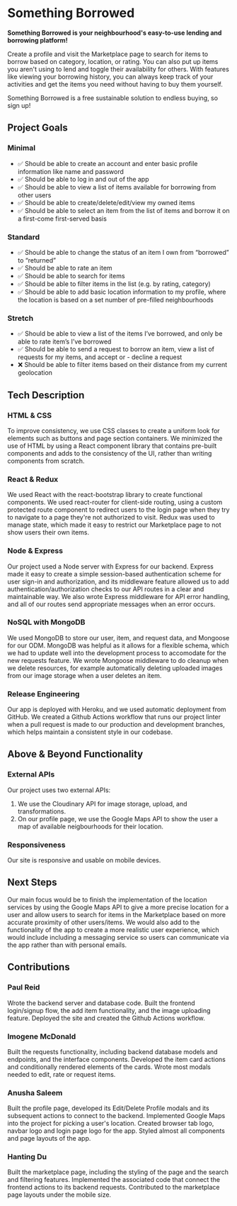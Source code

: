 # Something Borrowed
**Something Borrowed is your neighbourhood's easy-to-use lending and borrowing platform!** 

Create a profile and visit the Marketplace page to search for items to borrow based on category, location, or rating. You can also put up items you aren't using to lend and toggle their availability for others. With features like viewing your borrowing history, you can always keep track of your activities and get the items you need without having to buy them yourself.

Something Borrowed is a free sustainable solution to endless buying, so sign up!

## Project Goals
### Minimal 
- :white_check_mark: Should be able to create an account and enter basic profile information like name and password
- :white_check_mark: Should be able to log in and out of the app
- :white_check_mark: Should be able to view a list of items available for borrowing from other users
- :white_check_mark: Should be able to create/delete/edit/view my owned items
- :white_check_mark: Should be able to select an item from the list of items and borrow it on a first-come first-served basis
### Standard
- :white_check_mark: Should be able to change the status of an item I own from “borrowed” to “returned”
- :white_check_mark: Should be able to rate an item
- :white_check_mark: Should be able to search for items
- :white_check_mark: Should be able to filter items in the list (e.g. by rating, category)
- :white_check_mark: Should be able to add basic location information to my profile, where the location is based on a set number of pre-filled neighbourhoods
### Stretch
- :white_check_mark: Should be able to view a list of the items I’ve borrowed, and only be able to rate item’s I’ve borrowed
- :white_check_mark: Should be able to send a request to borrow an item, view a list of requests for my items, and accept or - decline a request
- ❌ Should be able to filter items based on their distance from my current geolocation

## Tech Description
### HTML & CSS
To improve consistency, we use CSS classes to create a uniform look for elements such as buttons and page section containers. We minimized the use of HTML by using a React component library that contains pre-built components and adds to the consistency of the UI, rather than writing components from scratch.

### React & Redux
We used React with the react-bootstrap library to create functional components. We used react-router for client-side routing, using a custom protected route component to redirect users to the login page when they try to navigate to a page they're not authorized to visit. Redux was used to manage state, which made it easy to restrict our Marketplace page to not show users their own items.

### Node & Express
Our project used a Node server with Express for our backend. Express made it easy to create a simple session-based authentication scheme for user sign-in and authorization, and its middleware feature allowed us to add authentication/authorization checks to our API routes in a clear and maintainable way. We also wrote Express middleware for API error handling, and all of our routes send appropriate messages when an error occurs.

### NoSQL with MongoDB
We used MongoDB to store our user, item, and request data, and Mongoose for our ODM. MongoDB was helpful as it allows for a flexible schema, which we had to update well into the development process to accomodate for the new requests feature. We wrote Mongoose middleware to do cleanup when we delete resources, for example automatically deleting uploaded images from our image storage when a user deletes an item.

### Release Engineering
Our app is deployed with Heroku, and we used automatic deployment from GitHub. We created a Github Actions workflow that runs our project linter when a pull request is made to our production and development branches, which helps maintain a consistent style in our codebase.

## Above & Beyond Functionality
### External APIs
Our project uses two external APIs:

1. We use the Cloudinary API for image storage, upload, and transformations. 
2. On our profile page, we use the Google Maps API to show the user a map of available neigbourhoods for their location.

### Responsiveness
Our site is responsive and usable on mobile devices.

## Next Steps
Our main focus would be to finish the implementation of the location services by using the Google Maps API to give a more precise location for a user and allow users to search for items in the Marketplace based on more accurate proximity of other users/items. We would also add to the functionality of the app to create a more realistic user experience, which would include including a messaging service so users can communicate via the app rather than with personal emails.

## Contributions

### Paul Reid
Wrote the backend server and database code. Built the frontend login/signup flow, the add item functionality, and the image uploading feature. Deployed the site and created the Github Actions workflow.

### Imogene McDonald
Built the requests functionality, including backend database models and endpoints, and the interface components. Developed the item card actions and conditionally rendered elements of the cards. Wrote most modals needed to edit, rate or request items.

### Anusha Saleem
Built the profile page, developed its Edit/Delete Profile modals and its subsequent actions to connect to the backend. Implemented Google Maps into the project for picking a user's location. Created browser tab logo, navbar logo and login page logo for the app. Styled almost all components and page layouts of the app.

### Hanting Du
Built the marketplace page, including the styling of the page and the search and filtering features.  Implemented the associated code that connect the frontend actions to its backend requests. Contributed to the marketplace page layouts under the mobile size.
